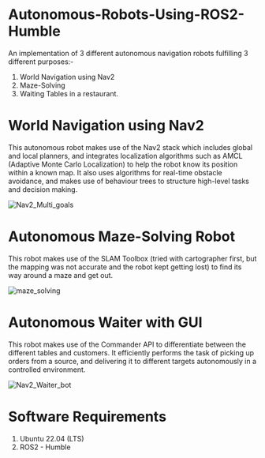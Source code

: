# Autonomous-Robots-Using-ROS2-Humble

An implementation of 3 different autonomous navigation robots fulfilling 3 different purposes:-
1. World Navigation using Nav2
2. Maze-Solving
3. Waiting Tables in a restaurant.

# World Navigation using Nav2
This autonomous robot makes use of the Nav2 stack which includes global and local planners, and integrates localization algorithms such as AMCL (Adaptive Monte Carlo Localization) to help the robot know its position within a known map. It also uses algorithms for real-time obstacle avoidance, and makes use of behaviour trees to structure high-level tasks and decision making.

![Nav2_Multi_goals](https://github.com/user-attachments/assets/4a2095b1-27b0-4e07-a600-aca36c23fa6e)


# Autonomous Maze-Solving Robot
This robot makes use of the SLAM Toolbox (tried with cartographer first, but the mapping was not accurate and the robot kept getting lost) to find its way around a maze and get out.

![maze_solving](https://github.com/user-attachments/assets/63803e17-62d7-4c51-b417-3804c037c5c7)


# Autonomous Waiter with GUI
This robot makes use of the Commander API to differentiate between the different tables and customers. It efficiently performs the task of picking up orders from a source, and delivering it to different targets autonomously in a controlled environment.

![Nav2_Waiter_bot](https://github.com/user-attachments/assets/e9d9aac9-7e7f-424f-a6d8-f358628826e2)

# Software Requirements
1. Ubuntu 22.04 (LTS)
2. ROS2 - Humble
